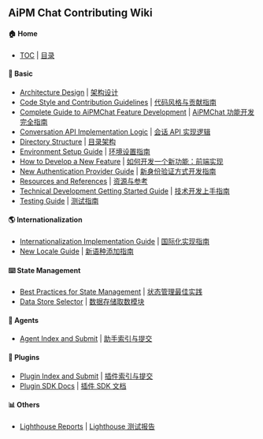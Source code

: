 ## AiPM Chat Contributing Wiki

#### 🏠 Home

- [TOC](Home.md) | [目录](Home.md)

<!-- DOCS LIST -->

#### 🌿 Basic

- [Architecture Design](https://github.com/aipmhub/aipm-chat/wiki/Architecture) | [架构设计](https://github.com/aipmhub/aipm-chat/wiki/Architecture.zh-CN)
- [Code Style and Contribution Guidelines](https://github.com/aipmhub/aipm-chat/wiki/Contributing-Guidelines) | [代码风格与贡献指南](https://github.com/aipmhub/aipm-chat/wiki/Contributing-Guidelines.zh-CN)
- [Complete Guide to AiPMChat Feature Development](https://github.com/aipmhub/aipm-chat/wiki/Feature-Development) | [AiPMChat 功能开发完全指南](https://github.com/aipmhub/aipm-chat/wiki/Feature-Development.zh-CN)
- [Conversation API Implementation Logic](https://github.com/aipmhub/aipm-chat/wiki/Chat-API) | [会话 API 实现逻辑](https://github.com/aipmhub/aipm-chat/wiki/Chat-API.zh-CN)
- [Directory Structure](https://github.com/aipmhub/aipm-chat/wiki/Folder-Structure) | [目录架构](https://github.com/aipmhub/aipm-chat/wiki/Folder-Structure.zh-CN)
- [Environment Setup Guide](https://github.com/aipmhub/aipm-chat/wiki/Setup-Development) | [环境设置指南](https://github.com/aipmhub/aipm-chat/wiki/Setup-Development.zh-CN)
- [How to Develop a New Feature](https://github.com/aipmhub/aipm-chat/wiki/Feature-Development-Frontend) | [如何开发一个新功能：前端实现](https://github.com/aipmhub/aipm-chat/wiki/Feature-Development-Frontend.zh-CN)
- [New Authentication Provider Guide](https://github.com/aipmhub/aipm-chat/wiki/Add-New-Authentication-Providers) | [新身份验证方式开发指南](https://github.com/aipmhub/aipm-chat/wiki/Add-New-Authentication-Providers.zh-CN)
- [Resources and References](https://github.com/aipmhub/aipm-chat/wiki/Resources) | [资源与参考](https://github.com/aipmhub/aipm-chat/wiki/Resources.zh-CN)
- [Technical Development Getting Started Guide](https://github.com/aipmhub/aipm-chat/wiki/Intro) | [技术开发上手指南](https://github.com/aipmhub/aipm-chat/wiki/Intro.zh-CN)
- [Testing Guide](https://github.com/aipmhub/aipm-chat/wiki/Test) | [测试指南](https://github.com/aipmhub/aipm-chat/wiki/Test.zh-CN)

#### 🌎 Internationalization

- [Internationalization Implementation Guide](https://github.com/aipmhub/aipm-chat/wiki/Internationalization-Implementation) | [国际化实现指南](https://github.com/aipmhub/aipm-chat/wiki/Internationalization-Implementation.zh-CN)
- [New Locale Guide](https://github.com/aipmhub/aipm-chat/wiki/Add-New-Locale) | [新语种添加指南](https://github.com/aipmhub/aipm-chat/wiki/Add-New-Locale.zh-CN)

#### ⌨️ State Management

- [Best Practices for State Management](https://github.com/aipmhub/aipm-chat/wiki/State-Management-Intro) | [状态管理最佳实践](https://github.com/aipmhub/aipm-chat/wiki/State-Management-Intro.zh-CN)
- [Data Store Selector](https://github.com/aipmhub/aipm-chat/wiki/State-Management-Selectors) | [数据存储取数模块](https://github.com/aipmhub/aipm-chat/wiki/State-Management-Selectors.zh-CN)

#### 🤖 Agents

- [Agent Index and Submit](https://github.com/aipmhub/aipm-chat-agents) | [助手索引与提交](https://github.com/aipmhub/aipm-chat-agents/blob/main/README.zh-CN.md)

#### 🧩 Plugins

- [Plugin Index and Submit](https://github.com/aipmhub/aipm-chat-plugins) | [插件索引与提交](https://github.com/aipmhub/aipm-chat-plugins/blob/main/README.zh-CN.md)
- [Plugin SDK Docs](https://chat-plugin-sdk.lobehub.com) | [插件 SDK 文档](https://chat-plugin-sdk.lobehub.com)

#### 📊 Others

- [Lighthouse Reports](https://github.com/aipmhub/aipm-chat/wiki/Lighthouse) | [Lighthouse 测试报告](https://github.com/aipmhub/aipm-chat/wiki/Lighthouse.zh-CN)

 <!-- DOCS LIST -->

<!-- LINK GROUP -->
